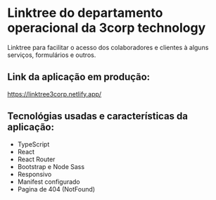 # Linktree do departamento operacional da 3corp technology

Linktree para facilitar o acesso dos colaboradores e clientes à alguns serviços, formulários e outros.

## Link da aplicação em produção:

https://linktree3corp.netlify.app/

## Tecnológias usadas e características da aplicação:

- TypeScript
- React
- React Router
- Bootstrap e Node Sass
- Responsivo
- Manifest configurado
- Pagina de 404 (NotFound)
